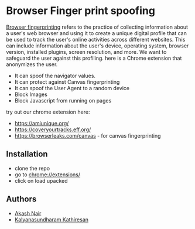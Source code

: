 
# Browser Finger print spoofing

[Browser fingerprinting](https://en.wikipedia.org/wiki/Device_fingerprint) refers to the practice of collecting information about a user's web browser and using it to create a unique digital profile that can be used to track the user's online activities across different websites. This can include information about the user's device, operating system, browser version, installed plugins, screen resolution, and more.
We want to safeguard the user against this profiling. here is a Chrome extension that anonymizes the user.


- It can spoof the navigator values.
- It can protect against Canvas fingerprinting
- It can spoof the User Agent to a random device
- Block Images
- Block Javascript from running on pages

try out our chrome extension here:
- https://amiunique.org/
- https://coveryourtracks.eff.org/
- https://browserleaks.com/canvas - for canvas fingerprinting
## Installation

- clone the repo
- go to [chrome://extensions/](chrome://extensions/)
- click on load upacked
    
## Authors

- [Akash Nair](https://github.com/noble-8)
- [Kalyanasundharam Kathiresan](https://github.com/Kalvinci)
